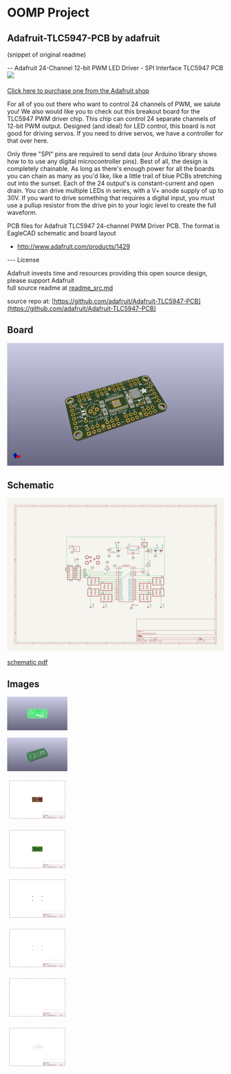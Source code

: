 # OOMP Project  
## Adafruit-TLC5947-PCB  by adafruit  
  
(snippet of original readme)  
  
-- Adafruit 24-Channel 12-bit PWM LED Driver - SPI Interface TLC5947 PCB  
<a href="http://www.adafruit.com/products/1429"><img src="assets/image.jpg?raw=true" width="500px"><br/>  
Click here to purchase one from the Adafruit shop</a>  
  
For all of you out there who want to control 24 channels of PWM, we salute you! We also would like you to check out this breakout board for the TLC5947 PWM driver chip. This chip can control 24 separate channels of 12-bit PWM output. Designed (and ideal) for LED control, this board is not good for driving servos. If you need to drive servos, we have a controller for that over here.  
  
Only three "SPI" pins are required to send data (our Arduino library shows how to to use any digital microcontroller pins). Best of all, the design is completely chainable. As long as there's enough power for all the boards you can chain as many as you'd like, like a little trail of blue PCBs stretching out into the sunset. Each of the 24 output's is constant-current and open drain. You can drive multiple LEDs in series, with a V+ anode supply of up to 30V. If you want to drive something that requires a digital input, you must use a pullup resistor from the drive pin to your logic level to create the full waveform.  
  
PCB files for Adafruit TLC5947 24-channel PWM Driver PCB. The format is EagleCAD schematic and board layout  
- http://www.adafruit.com/products/1429  
  
--- License  
  
Adafruit invests time and resources providing this open source design, please support Adafruit   
  full source readme at [readme_src.md](readme_src.md)  
  
source repo at: [https://github.com/adafruit/Adafruit-TLC5947-PCB](https://github.com/adafruit/Adafruit-TLC5947-PCB)  
## Board  
  
[![working_3d.png](working_3d_600.png)](working_3d.png)  
## Schematic  
  
[![working_schematic.png](working_schematic_600.png)](working_schematic.png)  
  
[schematic pdf](working_schematic.pdf)  
## Images  
  
[![working_3D_bottom.png](working_3D_bottom_140.png)](working_3D_bottom.png)  
  
[![working_3D_top.png](working_3D_top_140.png)](working_3D_top.png)  
  
[![working_assembly_page_01.png](working_assembly_page_01_140.png)](working_assembly_page_01.png)  
  
[![working_assembly_page_02.png](working_assembly_page_02_140.png)](working_assembly_page_02.png)  
  
[![working_assembly_page_03.png](working_assembly_page_03_140.png)](working_assembly_page_03.png)  
  
[![working_assembly_page_04.png](working_assembly_page_04_140.png)](working_assembly_page_04.png)  
  
[![working_assembly_page_05.png](working_assembly_page_05_140.png)](working_assembly_page_05.png)  
  
[![working_assembly_page_06.png](working_assembly_page_06_140.png)](working_assembly_page_06.png)  
